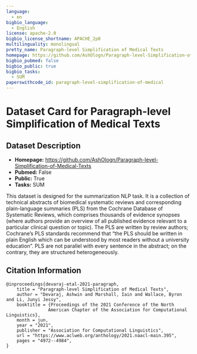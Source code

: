 ```yaml
---
language:
  - en
bigbio_language:
  - English
license: apache-2.0
bigbio_license_shortname: APACHE_2p0
multilinguality: monolingual
pretty_name: Paragraph-level Simplification of Medical Texts
homepage: https://github.com/AshOlogn/Paragraph-level-Simplification-of-Medical-Texts
bigbio_pubmed: false
bigbio_public: true
bigbio_tasks:
  - SUM
paperswithcode_id: paragraph-level-simplification-of-medical
---
```



# Dataset Card for Paragraph-level Simplification of Medical Texts

## Dataset Description

- **Homepage:** https://github.com/AshOlogn/Paragraph-level-Simplification-of-Medical-Texts
- **Pubmed:** False
- **Public:** True
- **Tasks:** SUM


This dataset is designed for the summarization NLP task. It is a
collection of technical abstracts of biomedical systematic reviews
and corresponding plain-language summaries (PLS) from the Cochrane
Database of Systematic Reviews, which comprises thousands of evidence
synopses (where authors provide an overview of all published evidence
relevant to a particular clinical question or topic). The PLS are
written by review authors; Cochrane’s PLS standards recommend that
“the PLS should be written in plain English which can be understood by
most readers without a university education”. PLS are not parallel with
every sentence in the abstract; on the contrary, they are structured heterogeneously.


## Citation Information

```
@inproceedings{devaraj-etal-2021-paragraph,
    title = "Paragraph-level Simplification of Medical Texts",
    author = "Devaraj, Ashwin and Marshall, Iain and Wallace, Byron and Li, Junyi Jessy",
    booktitle = {Proceedings of the 2021 Conference of the North
                American Chapter of the Association for Computational Linguistics},
    month = jun,
    year = "2021",
    publisher = "Association for Computational Linguistics",
    url = "https://www.aclweb.org/anthology/2021.naacl-main.395",
    pages = "4972--4984",
}
```